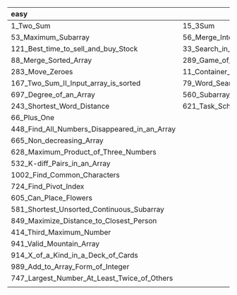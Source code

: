 | easy                                         | medium                            | hard |
| :------------------------------------------- | --------------------------------- | ---- |
| 1_Two_Sum                                    | 15_3Sum                           |      |
| 53_Maximum_Subarray                          | 56_Merge_Intervals                |      |
| 121_Best_time_to_sell_and_buy_Stock          | 33_Search_in_Rotated_Sorted_Array |      |
| 88_Merge_Sorted_Array                        | 289_Game_of_Life                  |      |
| 283_Move_Zeroes                              | 11_Container_With_Most_Water      |      |
| 167_Two_Sum_II_Input_array_is_sorted         | 79_Word_Search                    |      |
| 697_Degree_of_an_Array                       | 560_Subarray_Sum_Equals_K         |      |
| 243_Shortest_Word_Distance                   | 621_Task_Scheduler                |      |
| 66_Plus_One                                  |                                   |      |
| 448_Find_All_Numbers_Disappeared_in_an_Array |                                   |      |
| 665_Non_decreasing_Array                     |                                   |      |
| 628_Maximum_Product_of_Three_Numbers         |                                   |      |
| 532_K-diff_Pairs_in_an_Array                 |                                   |      |
| 1002_Find_Common_Characters                  |                                   |      |
| 724_Find_Pivot_Index                         |                                   |      |
| 605_Can_Place_Flowers                        |                                   |      |
| 581_Shortest_Unsorted_Continuous_Subarray    |                                   |      |
| 849_Maximize_Distance_to_Closest_Person      |                                   |      |
| 414_Third_Maximum_Number                     |                                   |      |
| 941_Valid_Mountain_Array                     |                                   |      |
| 914_X_of_a_Kind_in_a_Deck_of_Cards           |                                   |      |
| 989_Add_to_Array_Form_of_Integer             |                                   |      |
| 747_Largest_Number_At_Least_Twice_of_Others  |                                   |      |
|                                              |                                   |      |



